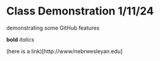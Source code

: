 # Class Demonstration 1/11/24
demonstrating some GitHub features 


**bold** *italics*

(here is a link)[http://www/nebrwesleyan.edu]
